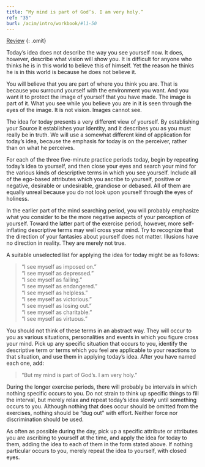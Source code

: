 ```yaml
---
title: “My mind is part of God’s. I am very holy.”
ref: "35"
burl: /acim/intro/workbook/#l1-50
---
```


<a class="hide-review" href="/workbook/l057/#l035">Review</a>
{: .omit}

Today’s idea does not describe the way you see yourself now. It does,
however, describe what vision will show you. It is difficult for anyone
who thinks he is in this world to believe this of himself. Yet the
reason he thinks he is in this world is because he does not believe it.

You will believe that you are part of where you think you are. That is
because you surround yourself with the environment you want. And you
want it to protect the image of yourself that you have made. The image is
part of it. What you see while you believe you are in it is seen through
the eyes of the image. It is not vision. Images cannot see.

The idea for today presents a very different view of yourself. By
establishing your Source it establishes your Identity, and it describes
you as you must really be in truth. We will use a somewhat different
kind of application for today’s idea, because the emphasis for today is
on the perceiver, rather than on what he perceives.

For each of the three five-minute practice periods today, begin by
repeating today’s idea to yourself, and then close your eyes and search
your mind for the various kinds of descriptive terms in which you see
yourself. Include all of the ego-based attributes which you ascribe to
yourself, positive or negative, desirable or undesirable, grandiose or
debased. All of them are equally unreal because you do not look upon
yourself through the eyes of holiness.

In the earlier part of the mind searching period, you will probably
emphasize what you consider to be the more negative aspects of your
perception of yourself. Toward the latter part of the exercise period,
however, more self-inflating descriptive terms may well cross your mind.
Try to recognize that the direction of your fantasies about yourself
does not matter. Illusions have no direction in reality. They are merely
not true.

A suitable unselected list for applying the idea for today might be as
follows:

> “I see myself as imposed on.”<br/>
> “I see myself as depressed.”<br/>
> “I see myself as failing.”<br/>
> “I see myself as endangered.”<br/>
> “I see myself as helpless.”<br/>
> “I see myself as victorious.”<br/>
> “I see myself as losing out.”<br/>
> “I see myself as charitable.”<br/>
> “I see myself as virtuous.”

You should not think of these terms in an abstract way. They will occur
to you as various situations, personalities and events in which you
figure cross your mind. Pick up any specific situation that occurs to
you, identify the descriptive term or terms which you feel are
applicable to your reactions to that situation, and use them in applying
today’s idea. After you have named each one, add:

> “But my mind is part of God’s. I am very holy.”

During the longer exercise periods, there will probably be intervals in
which nothing specific occurs to you. Do not strain to think up specific
things to fill the interval, but merely relax and repeat today’s idea
slowly until something occurs to you. Although nothing that does occur
should be omitted from the exercises, nothing should be “dug out” with
effort. Neither force nor discrimination should be used.

As often as possible during the day, pick up a specific attribute or
attributes you are ascribing to yourself at the time, and apply the idea
for today to them, adding the idea to each of them in the form stated
above. If nothing particular occurs to you, merely repeat the idea to
yourself, with closed eyes.

